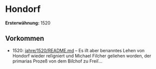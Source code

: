 # Hondorf

**Ersterwähnung:** 1520

## Vorkommen
- 1520: [jahre/1520/README.md](../jahre/1520/README.md) – Es iſt aber benanntes Lehen von Hondorf wieder reſigniert
und Michael Fiſcher geliehen worden, der primarias Prozeß
von dem Biſchof zu Freiſ...
